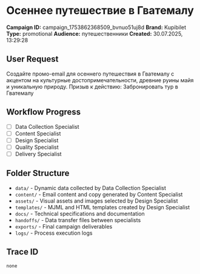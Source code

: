 # Осеннее путешествие в Гватемалу

**Campaign ID:** campaign_1753862368509_bvnuo51uj8d
**Brand:** Kupibilet
**Type:** promotional
**Audience:** путешественники
**Created:** 30.07.2025, 13:29:28

## User Request
Создайте промо-email для осеннего путешествия в Гватемалу с акцентом на культурные достопримечательности, древние руины майя и уникальную природу. Призыв к действию: Забронировать тур в Гватемалу

## Workflow Progress
- [ ] Data Collection Specialist
- [ ] Content Specialist  
- [ ] Design Specialist
- [ ] Quality Specialist
- [ ] Delivery Specialist

## Folder Structure

- `data/` - Dynamic data collected by Data Collection Specialist
- `content/` - Email content and copy generated by Content Specialist
- `assets/` - Visual assets and images selected by Design Specialist
- `templates/` - MJML and HTML templates created by Design Specialist
- `docs/` - Technical specifications and documentation
- `handoffs/` - Data transfer files between specialists
- `exports/` - Final campaign deliverables
- `logs/` - Process execution logs

## Trace ID
`none`
